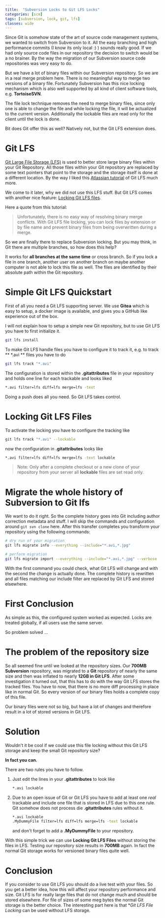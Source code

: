 ```yaml
---
title:  "Subversion Locks to Git LFS Locks"
categories: [scm]
tags: [subversion, lock, git, lfs]
classes: wide
---
```


Since Git is somehow state of the art of source code management systems, we wanted to switch from Subversion to it. All the easy branching and high performance commits (I know its only local :) ) sounds really good. If we had only source code files in our repository the decision to switch would be a no brainer. By the way the migration of our Subversion source code repositories was very easy to do.

But we have a lot of binary files within our Subversion repository. So we are in a real merge problem here. There is no meaningful way to merge two versions of a binary file. Fortunately Subversion has this nice locking mechanism which is also well supported by all kind of client software tools, e.g. **TortoiseSVN**.

The file lock technique removes the need to merge binary files, since only one is able to change the file and while locking the file, it will be actualized to the current version. Additionally the lockable files are read only for the client until the lock is done.

Bit does Git offer this as well? Natively not, but the Git LFS extension does.

# Git LFS

[Git Large File Storage (LFS)](https://git-lfs.github.com/) is used to better store large binary files within your Git Repository. All those files within your Git repository are replaced by some text pointers that point to the storage and the storage itself is done at a different location. By the way I liked this [Atlassian tutorial](https://www.atlassian.com/git/tutorials/git-lfs) of Git LFS much more.

We come to it later, why we did not use this LFS stuff. But Git LFS comes with another nice feature: [Locking Git LFS files](https://www.atlassian.com/git/tutorials/git-lfs#locking-files).

Here a quote from this tutorial:

> Unfortunately, there is no easy way of resolving binary merge conflicts. With Git LFS file locking, you can lock files by extension or by file name and prevent binary files from being overwritten during a merge.

So we are finally there to replace Subversion locking. But you may think, in Git there are multiple branches, so how does this help?

It works for **all branches at the same time** or cross branch. So if you lock a file in one branch, another user on another branch on maybe another computer is not able to lock this file as well. The files are identified by their absolute path within the Git repository.

# Simple Git LFS Quickstart

First of all you need a Git LFS supporting server. We use **Gitea** which is easy to setup, a docker image is available, and gives you a GitHub like experience out of the box.

I will not explain how to setup a simple new Git repository, but to use Git LFS you have to first initialize it.

```bash
git lfs install
```

To make Git LFS handle files you have to configure it to track it, e.g. to track ** *.avi ** files you have to do

```bash
git lfs track "*.avi"
```

The configuration is stored within the **.gitattributes** file in your repository and holds one line for each trackable and looks liked

```bash
*.avi filter=lfs diff=lfs merge=lfs -text
```

Doing a push does all you need. So Git LFS takes control.

# Locking Git LFS Files

To activate the locking you have to configure the tracking like

```bash
git lfs track "*.avi" --lockable
```

now the configuration in **.gitattributes** looks like

```bash
*.avi filter=lfs diff=lfs merge=lfs -text lockable
```

> Note: Only after a complete checkout or a new clone of your repository from your server all **lockable** files are set read only.

# Migrate the whole history of Subversion to Git lfs

We want to do it right. So the complete history goes into Git including author correction metadata and stuff. I will skip the commands and configuration around `git svn clone` here. After this transfer completes you transform your repository using the following commands:

```bash
# dry run of your migration
git lfs migrate info --everything --include="*.avi,*.jpg"

# perform migration
git lfs migrate import --everything --include="*.avi,*.jpg" --verbose
```
With the first command you could check, what Git LFS will change and with the second the change is actually done. The complete history is rewritten and all files matching our include filter are replaced by Git LFS and stored elsewhere.

# First Conclusion

As simple as this, the configured system worked as expected. Locks are treated globally, if all users use the same server.

So problem solved ...

# The problem of the repository size

So all seemed fine until we looked at the repository sizes. Our **700MB Subversion** repository, was migrated to a **Git** repository of nearly the same size and then was inflated to nearly **12GB in Git LFS**.  After some investigation it turned out, that this has to do with the way Git LFS stores the tracked files. You have to now, that there is no more diff processing in place like in normal Git. So every version of our binary files holds a complete copy of this file.

Our binary files were not so big, but have a lot of changes and therefore result in a lot of stored versions in Git LFS.

# Solution

Wouldn't it be cool if we could use this file locking without this Git LFS storage and keep the small Git repository size?

**In fact you can.**

There are two rules you have to follow.

1. Just edit the lines in your **.gitattributes** to look like

    ```bash
    *.avi lockable
    ```

2. Due to an open issue of Git or Git LFS you have to add at least one *real* trackable and include one file that is stored in LFS due to this one rule. Git somehow does not process die **.gitattributes** rules without it.

    ```bash
    *.avi lockable
    .MyDummyFile filter=lfs diff=lfs merge=lfs -text lockable
    ```

    and don't forget to add a **.MyDummyFile** to your repository.

With this simple trick we can use **Locking Git LFS Files** without storing the files in LFS. Testing our repository size results in **700MB** again. In fact the normal Git storage works for versioned binary files quite well.

# Conclusion

If you consider to use Git LFS you should do a live test with your files. So you get a better idea, how this will affect your repository performance and size. Git LFS is for really large files that do not change much and should be stored elsewhere. For file of sizes of some meg bytes the normal Git storage is the better choice. The interesting part here is that **Git LFS File Locking* can be used without LFS storage.
